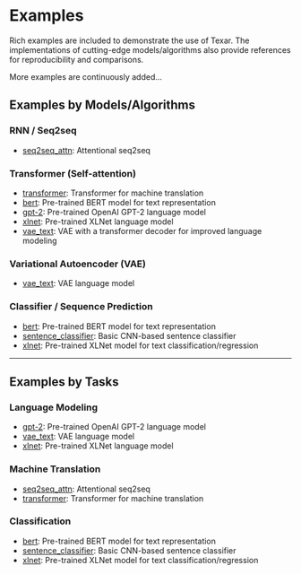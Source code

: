 # Examples #

Rich examples are included to demonstrate the use of Texar. The implementations of cutting-edge models/algorithms also provide references for reproducibility and comparisons. 

More examples are continuously added...

## Examples by Models/Algorithms ##

### RNN / Seq2seq ###

* [seq2seq_attn](./seq2seq_attn): Attentional seq2seq

### Transformer (Self-attention) ###

* [transformer](./transformer): Transformer for machine translation
* [bert](./bert): Pre-trained BERT model for text representation
* [gpt-2](./gpt-2): Pre-trained OpenAI GPT-2 language model
* [xlnet](./xlnet): Pre-trained XLNet language model
* [vae_text](./vae_text): VAE with a transformer decoder for improved language modeling 

### Variational Autoencoder (VAE) ###

* [vae_text](./vae_text): VAE language model

### Classifier / Sequence Prediction ###

* [bert](./bert): Pre-trained BERT model for text representation
* [sentence_classifier](./sentence_classifier): Basic CNN-based sentence classifier
* [xlnet](./xlnet): Pre-trained XLNet model for text classification/regression

---

## Examples by Tasks

### Language Modeling ###

* [gpt-2](./gpt-2): Pre-trained OpenAI GPT-2 language model
* [vae_text](./vae_text): VAE language model
* [xlnet](./xlnet): Pre-trained XLNet language model

### Machine Translation ###

* [seq2seq_attn](./seq2seq_attn): Attentional seq2seq
* [transformer](./transformer): Transformer for machine translation

### Classification ###

* [bert](./bert): Pre-trained BERT model for text representation
* [sentence_classifier](./sentence_classifier): Basic CNN-based sentence classifier
* [xlnet](./xlnet): Pre-trained XLNet model for text classification/regression

